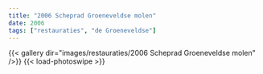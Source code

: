 ```yaml
---
title: "2006 Scheprad Groeneveldse molen"
date: 2006
tags: ["restauraties", "de Groeneveldse"]
---
```


{{< gallery dir="images/restauraties/2006 Scheprad Groeneveldse molen" />}}
{{< load-photoswipe >}}